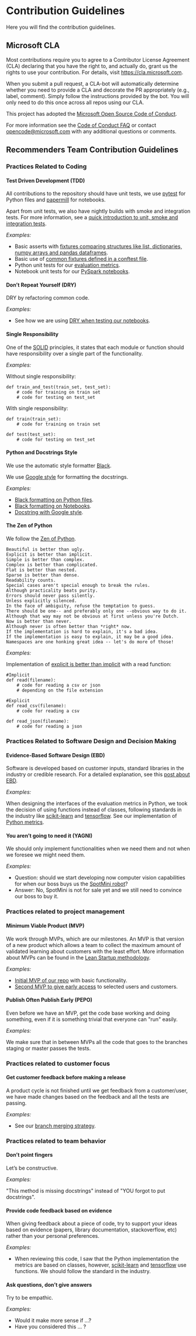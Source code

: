 # Contribution Guidelines

Here you will find the contribution guidelines.


## Microsoft CLA

Most contributions require you to agree to a Contributor License Agreement (CLA) declaring that you have the right to, and actually do, grant us the rights to use your contribution. For details, visit https://cla.microsoft.com.

When you submit a pull request, a CLA-bot will automatically determine whether you need to provide a CLA and decorate the PR appropriately (e.g., label, comment). Simply follow the instructions provided by the bot. You will only need to do this once across all repos using our CLA.

This project has adopted the [Microsoft Open Source Code of Conduct](https://opensource.microsoft.com/codeofconduct/).

For more information see the [Code of Conduct FAQ](https://opensource.microsoft.com/codeofconduct/faq/) or contact [opencode@microsoft.com](mailto:opencode@microsoft.com) with any additional questions or comments.

## Recommenders Team Contribution Guidelines

### Practices Related to Coding

#### Test Driven Development (TDD) 

All contributions to the repository should have unit tests, we use [pytest](https://docs.pytest.org/en/latest/) for Python files and [papermill](https://github.com/nteract/papermill) for notebooks. 

Apart from unit tests, we also have nightly builds with smoke and integration tests. For more information, see a [quick introduction to unit, smoke and integration tests](https://miguelgfierro.com/blog/2018/a-beginners-guide-to-python-testing/).

*Examples:*

* Basic asserts with [fixtures comparing structures like list, dictionaries, numpy arrays and pandas dataframes](https://github.com/miguelgfierro/codebase/blob/master/python/test/pytest_fixtures.py).
* Basic use of [common fixtures defined in a conftest file](https://github.com/miguelgfierro/codebase/blob/master/python/test/pytest_fixtures_in_common_file.py).
* Python unit tests for our [evaluation metrics](tests/unit/test_python_evaluation.py).
* Notebook unit tests for our [PySpark notebooks](tests/unit/test_notebooks_pyspark.py).

#### Don’t Repeat Yourself (DRY)

DRY by refactoring common code.

*Examples:*

* See how we are using [DRY when testing our notebooks](tests/notebooks_common.py). 

#### Single Responsibility

One of the [SOLID](https://en.wikipedia.org/wiki/SOLID) principles, it states that each module or function should have responsibility over a single part of the functionality. 

*Examples:*

Without single responsibility:
```
def train_and_test(train_set, test_set):
    # code for training on train set
    # code for testing on test_set
```
With single responsibility:
```
def train(train_set):
    # code for training on train set

def test(test_set):
    # code for testing on test_set  
```

#### Python and Docstrings Style
We use the automatic style formatter [Black](https://github.com/ambv/black). 

We use [Google style](http://sphinxcontrib-napoleon.readthedocs.io/en/latest/example_google.html) for formatting the docstrings.

*Examples:*

* [Black formatting on Python files](https://github.com/ambv/black#the-black-code-style). 
* [Black formatting on Notebooks](https://github.com/csurfer/blackcellmagic).
* [Docstring with Google style](http://sphinxcontrib-napoleon.readthedocs.io/en/latest/example_google.html).

#### The Zen of Python
We follow the [Zen of Python](https://www.python.org/dev/peps/pep-0020/).

```
Beautiful is better than ugly.
Explicit is better than implicit. 
Simple is better than complex.
Complex is better than complicated.
Flat is better than nested.
Sparse is better than dense.
Readability counts.
Special cases aren't special enough to break the rules.
Although practicality beats purity.
Errors should never pass silently.
Unless explicitly silenced.
In the face of ambiguity, refuse the temptation to guess.
There should be one-- and preferably only one --obvious way to do it.
Although that way may not be obvious at first unless you're Dutch.
Now is better than never.
Although never is often better than *right* now.
If the implementation is hard to explain, it's a bad idea.
If the implementation is easy to explain, it may be a good idea.
Namespaces are one honking great idea -- let's do more of those! 
```

*Examples:*

Implementation of [explicit is better than implicit](https://miguelgfierro.com/blog/2018/python-pro-tips-understanding-explicit-is-better-than-implicit/) with a read function:
```
#Implicit
def read(filename):
    # code for reading a csv or json
    # depending on the file extension

#Explicit
def read_csv(filename):
    # code for reading a csv

def read_json(filename):
    # code for reading a json

```

### Practices Related to Software Design and Decision Making

#### Evidence-Based Software Design (EBD)
Software is developed based on customer inputs, standard libraries in the industry or credible research. For a detailed explanation, see this [post about EBD](https://miguelgfierro.com/blog/2018/evidence-based-software-design/). 

*Examples:*

When designing the interfaces of the evaluation metrics in Python, we took the decision of using functions instead of classes, following standards in the industry like [scikit-learn](https://scikit-learn.org/stable/modules/classes.html#sklearn-metrics-metrics) and [tensorflow](https://www.tensorflow.org/api_docs/python/tf/metrics). See our implementation of [Python metrics](reco_utils/evaluation/python_evaluation.py).

#### You aren’t going to need it (YAGNI)

We should only implement functionalities when we need them and not when we foresee we might need them.

*Examples:*

* Question: should we start developing now computer vision capabilities for when our boss buys us the [SpotMini robot](https://www.youtube.com/watch?v=kHBcVlqpvZ8)?
* Answer: No, SpotMini is not for sale yet and we still need to convince our boss to buy it.

### Practices related to project management

#### Minimum Viable Product (MVP)

We work through MVPs, which are our milestones. An MVP is that version of a new product which allows a team to collect the maximum amount of validated learning about customers with the least effort. More information about MVPs can be found in the [Lean Startup methodology](http://theleanstartup.com/principles).

*Examples:*

* [Initial MVP of our repo](https://github.com/Microsoft/Recommenders/milestone/1) with basic functionality.
* [Second MVP to give early access](https://github.com/Microsoft/Recommenders/milestone/3) to selected users and customers.

#### Publish Often Publish Early (PEPO)
Even before we have an MVP, get the code base working and doing something, even if it is something trivial that everyone can "run" easily. 

*Examples:*

We make sure that in between MVPs all the code that goes to the branches staging or master passes the tests.


### Practices related to customer focus

#### Get customer feedback before making a release
A product cycle is not finished until we get feedback from a customer/user, we have made changes based on the feedback and all the tests are passing.

*Examples:*

* See our [branch merging strategy](https://github.com/Microsoft/Recommenders/wiki/Strategy-to-merge-the-code-to-master-branch).

### Practices related to team behavior

#### Don’t point fingers
Let’s be constructive.

*Examples:*

"This method is missing docstrings" instead of "YOU forgot to put docstrings".

#### Provide code feedback based on evidence 

When giving feedback about a piece of code, try to support your ideas based on evidence (papers, library documentation, stackoverflow, etc) rather than your personal preferences. 

*Examples:*

* When reviewing this code, I saw that the Python implementation the metrics are based on classes, however, [scikit-learn](https://scikit-learn.org/stable/modules/classes.html#sklearn-metrics-metrics) and [tensorflow](https://www.tensorflow.org/api_docs/python/tf/metrics) use functions. We should follow the standard in the industry.

#### Ask questions, don’t give answers
Try to be empathic. 

*Examples:*

* Would it make more sense if ...?
* Have you considered this ... ?


